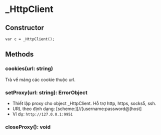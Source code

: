 # _HttpClient

## Constructor
```var c = _HttpClient();```

## Methods

### cookies(url: string)
Trả về mảng các cookie thuộc url.

### setProxy(url: string): ErrorObject
* Thiết lập proxy cho object _HttpClient. Hỗ trợ http, https, socks5, ssh.
* URL theo định dạng: [scheme:][//[username:password@]host]
* Ví dụ: ```http://127.0.0.1:9951```

### closeProxy(): void
